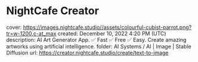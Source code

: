 # NightCafe Creator

cover: https://images.nightcafe.studio//assets/colourful-cubist-parrot.png?tr=w-1200,c-at_max
created: December 10, 2022 4:20 PM (UTC)
description: AI Art Generator App. &#9989; Fast &#9989; Free &#9989; Easy. Create amazing artworks using artificial intelligence.
folder: AI Systems / AI | Image | Stable Diffusion
url: https://creator.nightcafe.studio/create/text-to-image